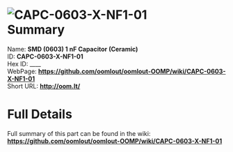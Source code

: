 
![CAPC-0603-X-NF1-01](https://github.com/oomlout/oomlout-OOMP/blob/master/parts/CAPC-0603-X-NF1-01/CAPC-0603-X-NF1-01_420.jpg)   
Summary
=================
  
Name: __SMD (0603) 1 nF Capacitor (Ceramic)__    
ID: __CAPC-0603-X-NF1-01__   
Hex ID: ____   
WebPage: __https://github.com/oomlout/oomlout-OOMP/wiki/CAPC-0603-X-NF1-01__   
Short URL: __http://oom.lt/__   

Full Details
==========================
Full summary of this part can be found in the wiki:   
__https://github.com/oomlout/oomlout-OOMP/wiki/CAPC-0603-X-NF1-01__    

